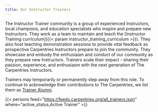 ```yaml
---
title: Our Instructor Trainers
---
```


The Instructor Trainer community is a group of experienced Instructors, local champions, and education specialists who inspire and prepare new Instructors. They work as a team to maintain and teach the [Instructor Training curriculum]({{< param instructor_training_curriculum >}}). They also host teaching demonstration sessions to provide vital feedback as prospective Carpentries Instructors prepare to join the community. They showcase and embody the enthusiasm and conduct of our community as they prepare new Instructors. Trainers scale their impact - sharing their passion, experience, and enthusiasm with the next generation of The Carpentries Instructors.

Trainers may temporarily or permanently step away from this role. To continue to acknowledge their contributions to The Carpentries, we list them as [Trainer Alumni](/community/trainer-alumni/).

{{< persons feed="https://feeds.carpentries.org/all_trainers.json" where="active_status,Active Trainer" >}}